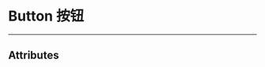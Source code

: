 # Button 按钮

---

## Attributes

<common-api title="Attributes" :apiData="[
  { params: '...', describe: '所有element-ui按钮组件的属性及方法，参见 [文档](https://element.eleme.cn/#/zh-CN/component/button#attributes)', type: '...', optionValue: '...', defaultValue: '...' },
  { params: 'show', describe: '是否展示', type: 'boolean', optionValue: 'true/false', defaultValue: 'true' }
]" />
